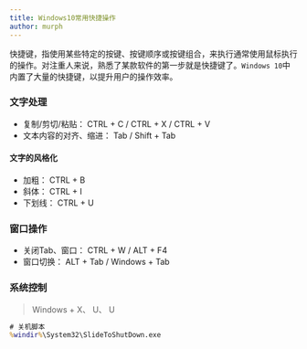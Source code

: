 ```yaml
---
title: Windows10常用快捷操作
author: murph
---
```


快捷键，指使用某些特定的按键、按键顺序或按键组合，来执行通常使用鼠标执行的操作。对注重人来说，熟悉了某款软件的第一步就是快捷键了。`Windows 10`中内置了大量的快捷键，以提升用户的操作效率。

<!-- more -->

### 文字处理

- 复制/剪切/粘贴： CTRL + C / CTRL + X / CTRL + V
- 文本内容的对齐、缩进： Tab / Shift + Tab

#### 文字的风格化

- 加粗： CTRL + B
- 斜体： CTRL + I
- 下划线： CTRL + U

### 窗口操作

- 关闭Tab、窗口： CTRL + W / ALT + F4
- 窗口切换： ALT + Tab / Windows + Tab

### 系统控制

> Windows + X、 U、 U

```cmd
# 关机脚本
%windir%\System32\SlideToShutDown.exe
```


